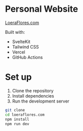 # Personal Website

[LoeraFlores.com](https://loeraflores.com)

Built with:

- SvelteKit
- Tailwind CSS
- Vercel
- GitHub Actions

# Set up

1. Clone the repository
2. Install dependencies
3. Run the development server

```bash
git clone
cd loeraflores.com
npm install
npm run dev
```

